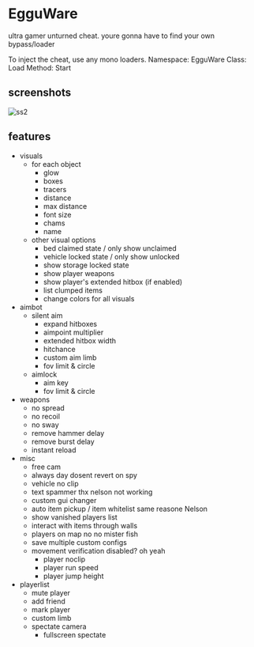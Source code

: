 # EgguWare
ultra gamer unturned cheat. youre gonna have to find your own bypass/loader

To inject the cheat, use any mono loaders. 
Namespace: EgguWare 
Class: Load
Method: Start
## screenshots

![ss2](https://i.imgur.com/vCgvXBM.png)

## features
* visuals
  * for each object
    * glow
    * boxes
    * tracers
    * distance
    * max distance
    * font size
    * chams
    * name
  * other visual options
    * bed claimed state / only show unclaimed
    * vehicle locked state / only show unlocked
    * show storage locked state
    * show player weapons
    * show player's extended hitbox (if enabled)
    * list clumped items
    * change colors for all visuals
* aimbot
  * silent aim
    * expand hitboxes
    * aimpoint multiplier
    * extended hitbox width
    * hitchance 
    * custom aim limb
    * fov limit & circle
  * aimlock
    * aim key
    * fov limit & circle
* weapons
  * no spread
  * no recoil 
  * no sway
  * remove hammer delay
  * remove burst delay 
  * instant reload
* misc
  * free cam
  * always day dosent revert on spy
  * vehicle no clip
  * text spammer thx nelson not working 
  * custom gui changer
  * auto item pickup / item whitelist same reasone Nelson 
  * show vanished players list
  * interact with items through walls
  * players on map no no mister fish
  * save multiple custom configs
  * movement verification disabled? oh yeah
    * player noclip
    * player run speed
    * player jump height
* playerlist
  * mute player
  * add friend
  * mark player
  * custom limb 
  * spectate camera
    * fullscreen spectate
 
